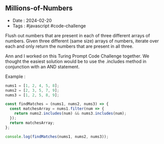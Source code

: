 ## Millions-of-Numbers
- Date : 2024-02-20
- Tags : #javascript #code-challenge
  
Flush out numbers that are present in each of three different arrays of numbers.
Given three different (same size) arrays of numbers, iterate over each and only return the numbers that are present in all three.

Ann and I worked on this Turing Prompt Code Challenge together. We thought the easiest solution would be to use the .includes method in conjunction with an AND statement.

Example :

```js
nums1 = [1, 2, 4, 5, 8];
nums2 = [2, 3, 5, 7, 9];
nums3 = [1, 2, 5, 8, 9];

const findMatches = (nums1, nums2, nums3) => {
  const matchesArray = nums1.filter(num => {
    return nums2.includes(num) && nums3.includes(num);
  });
  return matchesArray;
};

console.log(findMatches(nums1, nums2, nums3));
```